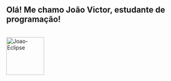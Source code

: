 ## Olá! Me chamo João Victor, estudante de programação!

<div style="display: inline_block"><br>
    <img align="center" alt="Joao-Eclipse" height="100" width="100" src="https://cdn.jsdelivr.net/gh/devicons/devicon@latest/icons/eclipse/eclipse-original.svg" />  
</div>

